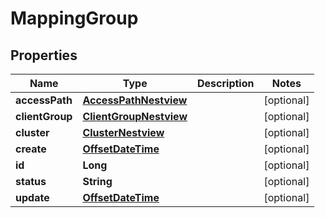 # MappingGroup

## Properties
Name | Type | Description | Notes
------------ | ------------- | ------------- | -------------
**accessPath** | [**AccessPathNestview**](AccessPathNestview.md) |  |  [optional]
**clientGroup** | [**ClientGroupNestview**](ClientGroupNestview.md) |  |  [optional]
**cluster** | [**ClusterNestview**](ClusterNestview.md) |  |  [optional]
**create** | [**OffsetDateTime**](OffsetDateTime.md) |  |  [optional]
**id** | **Long** |  |  [optional]
**status** | **String** |  |  [optional]
**update** | [**OffsetDateTime**](OffsetDateTime.md) |  |  [optional]
